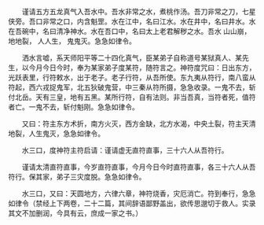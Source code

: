 <!-- { "loadSidebar": true } -->
　　谨请五方五龙真气入吾水中。吾水非常之水，煮桃作汤。吾刀非常之刀，七星侠旁。吾口非常之口，内含魁罡。水在江中，名曰江水。水在井中，名曰井水。水在吾碗中，名曰清净神水。水在吾口中，名曰太上老君解秽之水。吾水 山山崩， 地地裂， 人人生， 鬼鬼灭。急急如律令。

　　洒水言嘘，系天师阳平等二十四化真气，臣某弟子自称道号某狱真人、某先生，以今月今日今时，奉为某家弟子度某符，随符言之。神符度咒曰：日出东方，光跃表里，行符敕水，出于老子。老子行符，从吾所使。东九夷从符行，南八蛮从符起，西六戎捉鬼军，北五狄破鬼营，中三秦从符所摄，急急收录。一鬼不去，斩付北岳。天有三皇，地有五黑。某所行符，自有法则。非当吾真，当符者死，值符者亡。一鬼不去，斩付魁刚。急急如律令。

　　又曰：符主东方术折，南方火灭，西方金缺，北方水渴，中央土裂，符主天清地裂，人生鬼灭，急急如律令。

　　水三口，度神符主符启请：谨请虚无直符直事，三十六人从吾符行。

　　谨请太清直符直事，今岁直符直事，今月今日今时直符直事，各三十六人从吾符行。保其家，弟子三灾度脱。急急如律令。

　　水三口，又曰：天圆地方，六律六章，神符烧香，灾厄消亡。符到奉行，急急如律令（禁经上下两卷，二十二篇，其间辞语鄙野盖出，欲传思邈切于救人。实录其文不加删润，今具有云，庶成一家之书。）

　　
